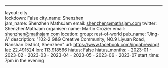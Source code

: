 ---
layout: city                                           
lockdown: False
city_name: Shenzhen                                                               
jam_name: Shenzhen MathsJam
email: shenzhen@mathsjam.com
twitter: ShenzhenMathJam
organiser:
    name: Martin Crozier
    email: shenzhen@mathsjam.com
location:
    group: rest-of-world
    pub_name: "Jing-A"
    description: "102-2 G&G Creative Community, NO.9 Liyuan Road, Nanshan District, Shenzhen"
    url: https://www.facebook.com/jingabrewing/ 
    lat: 22.491524
    lon: 113.918566
hiatus: False
hiatus_months:
    - 2023-01
    - 2023-02
    - 2023-03
    - 2023-04
    - 2023-05
    - 2023-06
    - 2023-07
start_time: 7pm in the evening
